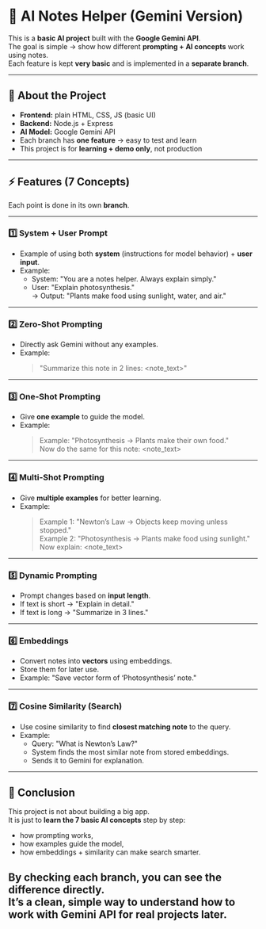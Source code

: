 # 📘 AI Notes Helper (Gemini Version)

This is a **basic AI project** built with the **Google Gemini API**.  
The goal is simple → show how different **prompting + AI concepts** work using notes.  
Each feature is kept **very basic** and is implemented in a **separate branch**.

---

## 🔎 About the Project

- **Frontend:** plain HTML, CSS, JS (basic UI)  
- **Backend:** Node.js + Express  
- **AI Model:** Google Gemini API  
- Each branch has **one feature** → easy to test and learn  
- This project is for **learning + demo only**, not production  

---

## ⚡ Features (7 Concepts)

Each point is done in its own **branch**.

---

### 1️⃣ System + User Prompt
- Example of using both **system** (instructions for model behavior) + **user input**.  
- Example:  
  - System: "You are a notes helper. Always explain simply."  
  - User: "Explain photosynthesis."  
  → Output: "Plants make food using sunlight, water, and air."

---

### 2️⃣ Zero-Shot Prompting
- Directly ask Gemini without any examples.  
- Example:  
  > "Summarize this note in 2 lines: <note_text>"

---

### 3️⃣ One-Shot Prompting  
- Give **one example** to guide the model.  
- Example:  
  > Example: "Photosynthesis → Plants make their own food."  
  Now do the same for this note: <note_text>

---

### 4️⃣ Multi-Shot Prompting 
- Give **multiple examples** for better learning.  
- Example:  
  > Example 1: "Newton’s Law → Objects keep moving unless stopped."  
  > Example 2: "Photosynthesis → Plants make food using sunlight."  
  Now explain: <note_text>

---

### 5️⃣ Dynamic Prompting
- Prompt changes based on **input length**.  
- If text is short → "Explain in detail."  
- If text is long → "Summarize in 3 lines."

---

### 6️⃣ Embeddings
- Convert notes into **vectors** using embeddings.  
- Store them for later use.  
- Example: "Save vector form of ‘Photosynthesis’ note."

---

### 7️⃣ Cosine Similarity (Search)
- Use cosine similarity to find **closest matching note** to the query.  
- Example:  
  - Query: "What is Newton’s Law?"  
  - System finds the most similar note from stored embeddings.  
  - Sends it to Gemini for explanation.  


---
## 📝 Conclusion

This project is not about building a big app.  
It is just to **learn the 7 basic AI concepts** step by step:  
- how prompting works,  
- how examples guide the model,  
- how embeddings + similarity can make search smarter.  

By checking each branch, you can **see the difference directly**.  
It’s a clean, simple way to understand how to work with Gemini API for real projects later.  
---


